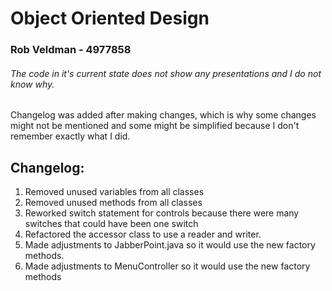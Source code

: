 # Object Oriented Design
### Rob Veldman - 4977858
###### The code in it's current state does not show any presentations and I do not know why.

Changelog was added after making changes, which is why some changes might not be mentioned and some might be simplified because I don't remember exactly what I did.
## Changelog:

1. Removed unused variables from all classes
2. Removed unused methods from all classes
3. Reworked switch statement for controls because there were many switches that could have been one switch
4. Refactored the accessor class to use a reader and writer.
5. Made adjustments to JabberPoint.java so it would use the new factory methods.
6. Made adjustments to MenuController so it would use the new factory methods
